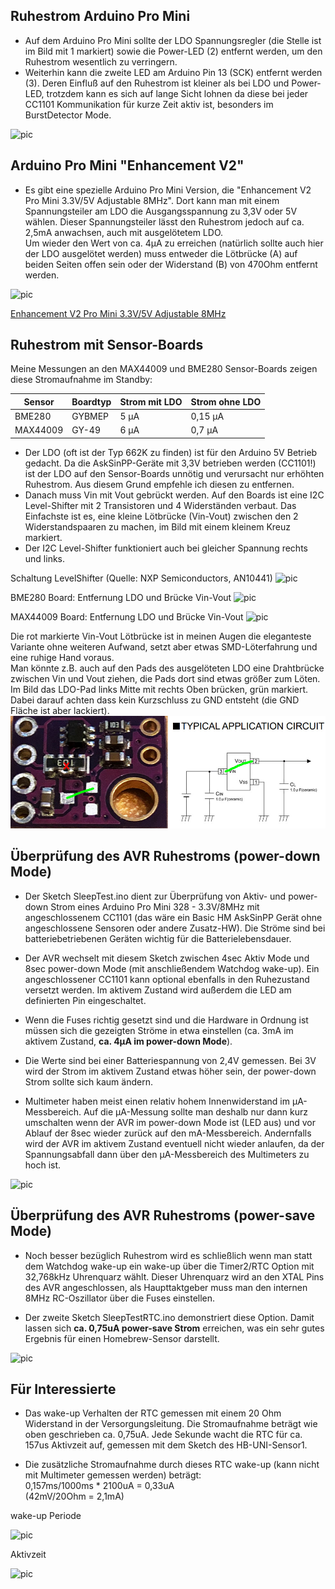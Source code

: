 
## Ruhestrom Arduino Pro Mini

- Auf dem Arduino Pro Mini sollte der LDO Spannungsregler (die Stelle ist im Bild mit 1 markiert) sowie die Power-LED (2) entfernt werden, um den Ruhestrom wesentlich zu verringern.
- Weiterhin kann die zweite LED am Arduino Pin 13 (SCK) entfernt werden (3). Deren Einfluß auf den Ruhestrom ist kleiner als bei LDO und Power-LED, trotzdem kann es sich auf lange Sicht lohnen da diese bei jeder CC1101 Kommunikation für kurze Zeit aktiv ist, besonders im BurstDetector Mode.

![pic](Images/ProMini_LDO.jpg)

## Arduino Pro Mini "Enhancement V2"

- Es gibt eine spezielle Arduino Pro Mini Version, die "Enhancement V2 Pro Mini 3.3V/5V Adjustable 8MHz". Dort kann man mit einem Spannungsteiler am LDO die Ausgangsspannung zu 3,3V oder 5V wählen. Dieser Spannungsteiler lässt den Ruhestrom jedoch auf ca. 2,5mA anwachsen, auch mit ausgelötetem LDO.<br>
Um wieder den Wert von ca. 4µA zu erreichen (natürlich sollte auch hier der LDO ausgelötet werden) muss entweder die Lötbrücke (A) auf beiden Seiten offen sein oder der Widerstand (B) von 470Ohm entfernt werden.

![pic](Images/Enhancement_V2_Pro_Mini_3.3V_5V_Adjustable.jpg)

[Enhancement V2 Pro Mini 3.3V/5V Adjustable 8MHz](https://www.tinyosshop.com/index.php?route=product/product&product_id=336)


## Ruhestrom mit Sensor-Boards

Meine Messungen an den MAX44009 und BME280 Sensor-Boards zeigen diese Stromaufnahme im Standby:

| Sensor | Boardtyp | Strom mit LDO | Strom ohne LDO |
| --- | --- | --- | --- |
| BME280 | GYBMEP | 5 µA | 0,15 µA |
| MAX44009 | GY-49 | 6 µA | 0,7 µA |

- Der LDO (oft ist der Typ 662K zu finden) ist für den Arduino 5V Betrieb gedacht. Da die AskSinPP-Geräte mit 3,3V betrieben werden (CC1101!) ist der LDO auf den Sensor-Boards unnötig und verursacht nur erhöhten Ruhestrom. Aus diesem Grund empfehle ich diesen zu entfernen.
- Danach muss Vin mit Vout gebrückt werden. Auf den Boards ist eine I2C Level-Shifter mit 2 Transistoren und 4 Widerständen verbaut.
Das Einfachste ist es, eine kleine Lötbrücke (Vin-Vout) zwischen den 2 Widerstandspaaren zu machen, im Bild mit einem kleinem Kreuz markiert.
- Der I2C Level-Shifter funktioniert auch bei gleicher Spannung rechts und links.

Schaltung LevelShifter (Quelle: NXP Semiconductors, AN10441)
![pic](Images/I2C_LevelShifter.png)

BME280 Board: Entfernung LDO und Brücke Vin-Vout
![pic](Images/GYBMEP_LDO.jpg)

MAX44009 Board: Entfernung LDO und Brücke Vin-Vout
![pic](Images/GY-49_LDO.jpg)

Die rot markierte Vin-Vout Lötbrücke ist in meinen Augen die eleganteste Variante ohne weiteren Aufwand, setzt aber etwas SMD-Löterfahrung und eine ruhige Hand voraus.<br>
Man könnte z.B. auch auf den Pads des ausgelöteten LDO eine Drahtbrücke zwischen Vin und Vout ziehen, die Pads dort sind etwas größer zum Löten.<br>
Im Bild das LDO-Pad links Mitte mit rechts Oben brücken, grün markiert. Dabei darauf achten dass kein Kurzschluss zu GND entsteht (die GND Fläche ist aber lackiert).
![pic](Images/LDO_Bridge_Variant.jpg)


## Überprüfung des AVR Ruhestroms (power-down Mode)

- Der Sketch SleepTest.ino dient zur Überprüfung von Aktiv- und power-down Strom eines Arduino Pro Mini 328 - 3.3V/8MHz mit angeschlossenem CC1101 (das wäre ein Basic HM AskSinPP Gerät ohne angeschlossene Sensoren oder andere Zusatz-HW). Die Ströme sind bei batteriebetriebenen Geräten wichtig für die Batterielebensdauer.

- Der AVR wechselt mit diesem Sketch zwischen 4sec Aktiv Mode und 8sec power-down Mode (mit anschließendem Watchdog wake-up). Ein angeschlossener CC1101 kann optional ebenfalls in den Ruhezustand versetzt werden. Im aktivem Zustand wird außerdem die LED am definierten Pin eingeschaltet.

- Wenn die Fuses richtig gesetzt sind und die Hardware in Ordnung ist müssen sich die gezeigten Ströme in etwa einstellen (ca. 3mA im aktivem Zustand, **ca. 4µA im power-down Mode**).<br>

- Die Werte sind bei einer Batteriespannung von 2,4V gemessen. Bei 3V wird der Strom im aktivem Zustand etwas höher sein, der power-down Strom sollte sich kaum ändern.

- Multimeter haben meist einen relativ hohem Innenwiderstand im µA-Messbereich. Auf die µA-Messung sollte man deshalb nur dann kurz umschalten wenn der AVR im power-down Mode ist (LED aus) und vor Ablauf der 8sec wieder zurück auf den mA-Messbereich. Andernfalls wird der AVR im aktivem Zustand eventuell nicht wieder anlaufen, da der Spannungsabfall dann über den µA-Messbereich des Multimeters zu hoch ist.

![pic](Images/SleepTest.jpg)


## Überprüfung des AVR Ruhestroms (power-save Mode)

- Noch besser bezüglich Ruhestrom wird es schließlich wenn man statt dem Watchdog wake-up ein wake-up über die Timer2/RTC Option mit 32,768kHz Uhrenquarz wählt. Dieser Uhrenquarz wird an den XTAL Pins des AVR angeschlossen, als Haupttaktgeber muss man den internen 8MHz RC-Oszillator über die Fuses einstellen.

- Der zweite Sketch SleepTestRTC.ino demonstriert diese Option. Damit lassen sich **ca. 0,75uA power-save Strom** erreichen, was ein sehr gutes Ergebnis für einen Homebrew-Sensor darstellt.

![pic](Images/SleepTestRTC.jpg)


## Für Interessierte

- Das wake-up Verhalten der RTC gemessen mit einem 20 Ohm Widerstand in der Versorgungsleitung. Die Stromaufnahme beträgt wie oben geschrieben ca. 0,75uA. Jede Sekunde wacht die RTC für ca. 157us Aktivzeit auf, gemessen mit dem Sketch des HB-UNI-Sensor1.

- Die zusätzliche Stromaufnahme durch dieses RTC wake-up (kann nicht mit Multimeter gemessen werden) beträgt:<br>
0,157ms/1000ms * 2100uA = 0,33uA<br>
(42mV/20Ohm = 2,1mA)

wake-up Periode

![pic](Images/RTC_Wakeup_Period.png)

Aktivzeit

![pic](Images/RTC_Wakeup_Pulse.png)
